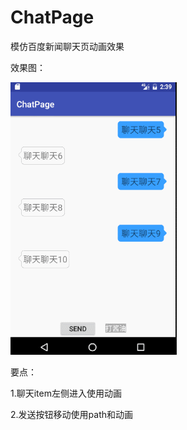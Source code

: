 # ChatPage
模仿百度新闻聊天页动画效果

效果图：

![image](https://github.com/hxy/ChatPage/blob/master/example.gif)

要点：

1.聊天item左侧进入使用动画

2.发送按钮移动使用path和动画
